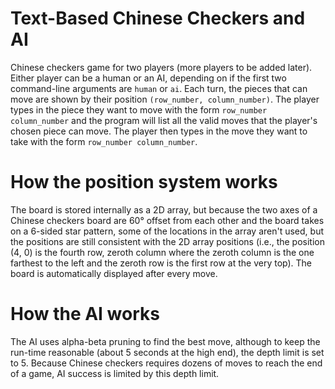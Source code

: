 # Text-Based Chinese Checkers and AI

Chinese checkers game for two players (more players to be added later). Either player can be a human or an AI, depending on if the first two command-line arguments are `human` or `ai`. Each turn, the pieces that can move are shown by their position `(row_number, column_number)`. The player types in the piece they want to move with the form `row_number column_number` and the program will list all the valid moves that the player's chosen piece can move. The player then types in the move they want to take with the form `row_number column_number`.

# How the position system works

The board is stored internally as a 2D array, but because the two axes of a Chinese checkers board are 60° offset from each other and the board takes on a 6-sided star pattern, some of the locations in the array aren't used, but the positions are still consistent with the 2D array positions (i.e., the position (4, 0) is the fourth row, zeroth column where the zeroth column is the one farthest to the left and the zeroth row is the first row at the very top). The board is automatically displayed after every move.

# How the AI works

The AI uses alpha-beta pruning to find the best move, although to keep the run-time reasonable (about 5 seconds at the high end), the depth limit is set to 5. Because Chinese checkers requires dozens of moves to reach the end of a game, AI success is limited by this depth limit.
